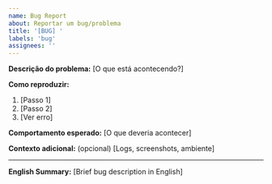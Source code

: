 ```yaml
---
name: Bug Report
about: Reportar um bug/problema
title: '[BUG] '
labels: 'bug'
assignees: ''
---
```


**Descrição do problema:**
[O que está acontecendo?]

**Como reproduzir:**
1. [Passo 1]
2. [Passo 2]
3. [Ver erro]

**Comportamento esperado:**
[O que deveria acontecer]

**Contexto adicional:** (opcional)
[Logs, screenshots, ambiente]

---
**English Summary:** [Brief bug description in English]
